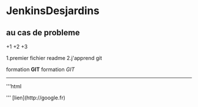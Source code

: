 # JenkinsDesjardins

## au cas de probleme 

 +1
 +2
 +3

1.premier fichier readme
2.j'apprend git

formation **GIT**
formation *GIT*

---
'''html
<html></html>
'''
[lien](http://google.fr)
